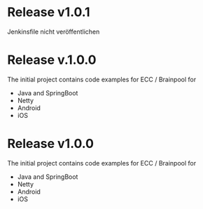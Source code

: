 # Release v1.0.1
Jenkinsfile nicht veröffentlichen

# Release v.1.0.0
The initial project contains code examples for ECC / Brainpool for 
* Java and SpringBoot
* Netty
* Android
* iOS

# Release v1.0.0
The initial project contains code examples for ECC / Brainpool for 
* Java and SpringBoot
* Netty
* Android
* iOS

